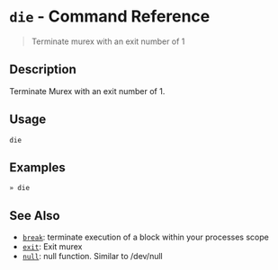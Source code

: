 # `die` - Command Reference

> Terminate murex with an exit number of 1

## Description

Terminate Murex with an exit number of 1.

## Usage

    die

## Examples

    » die

## See Also

* [`break`](../commands/break.md):
  terminate execution of a block within your processes scope
* [`exit`](../commands/exit.md):
  Exit murex
* [`null`](../commands/devnull.md):
  null function. Similar to /dev/null